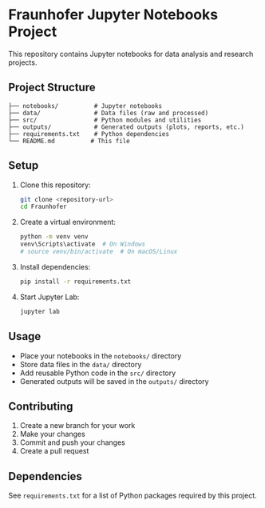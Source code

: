 # Fraunhofer Jupyter Notebooks Project

This repository contains Jupyter notebooks for data analysis and research projects.

## Project Structure

```
├── notebooks/          # Jupyter notebooks
├── data/               # Data files (raw and processed)
├── src/                # Python modules and utilities
├── outputs/            # Generated outputs (plots, reports, etc.)
├── requirements.txt    # Python dependencies
└── README.md          # This file
```

## Setup

1. Clone this repository:
   ```bash
   git clone <repository-url>
   cd Fraunhofer
   ```

2. Create a virtual environment:
   ```bash
   python -m venv venv
   venv\Scripts\activate  # On Windows
   # source venv/bin/activate  # On macOS/Linux
   ```

3. Install dependencies:
   ```bash
   pip install -r requirements.txt
   ```

4. Start Jupyter Lab:
   ```bash
   jupyter lab
   ```

## Usage

- Place your notebooks in the `notebooks/` directory
- Store data files in the `data/` directory
- Add reusable Python code in the `src/` directory
- Generated outputs will be saved in the `outputs/` directory

## Contributing

1. Create a new branch for your work
2. Make your changes
3. Commit and push your changes
4. Create a pull request

## Dependencies

See `requirements.txt` for a list of Python packages required by this project.
